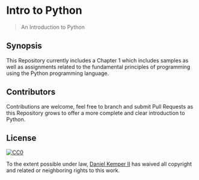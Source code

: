 # Intro to Python
> An Introduction to Python

## Synopsis

This Repository currently includes a Chapter 1 which includes samples as well as assignments related to the fundamental principles of programming using the Python programming language.

## Contributors

Contributions are welcome, feel free to branch and submit Pull Requests as this Repository grows to offer a more complete and clear introduction to Python.

## License

[![CC0](https://licensebuttons.net/p/zero/1.0/88x31.png)](http://creativecommons.org/publicdomain/zero/1.0/)

To the extent possible under law, [Daniel Kemper II](http://dan-kemper.com) has waived all copyright and related or neighboring rights to this work.